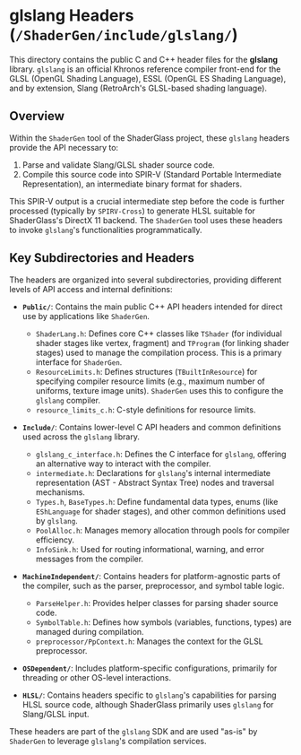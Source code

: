 # glslang Headers (`/ShaderGen/include/glslang/`)

This directory contains the public C and C++ header files for the **glslang** library. `glslang` is an official Khronos reference compiler front-end for the GLSL (OpenGL Shading Language), ESSL (OpenGL ES Shading Language), and by extension, Slang (RetroArch's GLSL-based shading language).

## Overview

Within the `ShaderGen` tool of the ShaderGlass project, these `glslang` headers provide the API necessary to:
1.  Parse and validate Slang/GLSL shader source code.
2.  Compile this source code into SPIR-V (Standard Portable Intermediate Representation), an intermediate binary format for shaders.

This SPIR-V output is a crucial intermediate step before the code is further processed (typically by `SPIRV-Cross`) to generate HLSL suitable for ShaderGlass's DirectX 11 backend. The `ShaderGen` tool uses these headers to invoke `glslang`'s functionalities programmatically.

## Key Subdirectories and Headers

The headers are organized into several subdirectories, providing different levels of API access and internal definitions:

* **`Public/`**: Contains the main public C++ API headers intended for direct use by applications like `ShaderGen`.
    * `ShaderLang.h`: Defines core C++ classes like `TShader` (for individual shader stages like vertex, fragment) and `TProgram` (for linking shader stages) used to manage the compilation process. This is a primary interface for `ShaderGen`.
    * `ResourceLimits.h`: Defines structures (`TBuiltInResource`) for specifying compiler resource limits (e.g., maximum number of uniforms, texture image units). `ShaderGen` uses this to configure the `glslang` compiler.
    * `resource_limits_c.h`: C-style definitions for resource limits.

* **`Include/`**: Contains lower-level C API headers and common definitions used across the `glslang` library.
    * `glslang_c_interface.h`: Defines the C interface for `glslang`, offering an alternative way to interact with the compiler.
    * `intermediate.h`: Declarations for `glslang`'s internal intermediate representation (AST - Abstract Syntax Tree) nodes and traversal mechanisms.
    * `Types.h`, `BaseTypes.h`: Define fundamental data types, enums (like `EShLanguage` for shader stages), and other common definitions used by `glslang`.
    * `PoolAlloc.h`: Manages memory allocation through pools for compiler efficiency.
    * `InfoSink.h`: Used for routing informational, warning, and error messages from the compiler.

* **`MachineIndependent/`**: Contains headers for platform-agnostic parts of the compiler, such as the parser, preprocessor, and symbol table logic.
    * `ParseHelper.h`: Provides helper classes for parsing shader source code.
    * `SymbolTable.h`: Defines how symbols (variables, functions, types) are managed during compilation.
    * `preprocessor/PpContext.h`: Manages the context for the GLSL preprocessor.

* **`OSDependent/`**: Includes platform-specific configurations, primarily for threading or other OS-level interactions.

* **`HLSL/`**: Contains headers specific to `glslang`'s capabilities for parsing HLSL source code, although ShaderGlass primarily uses `glslang` for Slang/GLSL input.

These headers are part of the `glslang` SDK and are used "as-is" by `ShaderGen` to leverage `glslang`'s compilation services.
